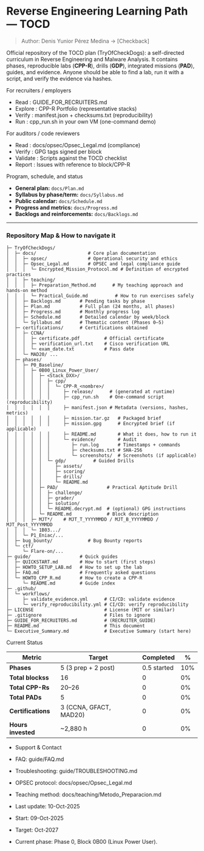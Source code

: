 # Reverse Engineering Learning Path — TOCD

> Author: Denis Yunior Pérez Medina -> [Checkback]

Official repository of the TOCD plan (TryOfCheckDogs): a self-directed curriculum in Reverse Engineering and Malware Analysis. It contains phases, reproducible labs (**CPP-R**), drills (**GDP**), integrated missions (**PAD**), guides, and evidence. Anyone should be able to find a lab, run it with a script, and verify the evidence via hashes.

For recruiters / employers

- Read : GUIDE_FOR_RECRUITERS.md
- Explore : CPP-R Portfolio (representative stacks)
- Verify : manifest.json + checksums.txt (reproducibility)
- Run :  cpp_run.sh in your own VM (one-command demo)

For auditors / code reviewers

- Read :  docs/opsec/Opsec_Legal.md (compliance)
- Verify :  GPG tags signed per block
- Validate : Scripts against the TOCD checklist
- Report : Issues with reference to block/CPP-R

Program, schedule, and status

- **General plan:** `docs/Plan.md`
- **Syllabus by phase/term:** `docs/Syllabus.md`
- **Public calendar:** `docs/Schedule.md`
- **Progress and metrics:** `docs/Progress.md`
- **Backlogs and reinforcements:** `docs/Backlogs.md`
--- 

### Repository Map & How to navigate it

```.
├─ TryOfCheckDogs/
│  ├─ docs/                   # Core plan documentation
│  │  ├─ opsec/               # Operational security and ethics
│  │  ├─ Opsec_Legal.md       # OPSEC and legal compliance guide
│  │  │  └─ Encrypted_Mission_Protocol.md # Definition of encrypted practices
│  │  ├─ teaching/ 
│  │  │  ├─ Preparation_Method.md      # My teaching approach and hands-on method
│  │  │  └─ Practical_Guide.md          # How to run exercises safely
│  │  ├─ Backlogs.md       # Pending tasks by phase
│  │  ├─ Plan.md           # Full plan (24 months, all phases)
│  │  ├─ Progress.md       # Monthly progress log
│  │  ├─ Schedule.md       # Detailed calendar by week/block
│  │  └─ Syllabus.md       # Thematic content (Phases 0–5)
│  ├─ certifications/      # Certifications obtained 
│  │  ├─ CCNA/ 
│  │  │  ├─ certificate.pdf         # Official certificate
│  │  │  ├─ verification_url.txt    # Cisco verification URL
│  │  │  └─ exam_date.txt           # Pass date
│  │  └─ MAD20/ ...
│  ├─ phases/
│  │  ├─ P0_Baseline/
│  │  │  ├─ 0B00_Linux_Power_User/ 
│  │  │  │  ├─ <Stack_DXX>/
│  │  │  │  │  ├─ cpp/ 
│  │  │  │  │  │  └─ CPP-R_<nombre>/
│  │  │  │  │  │     ├─ release/      # (generated at runtime)
│  │  │  │  │  │     ├─ cpp_run.sh    # One-command script (reproducibility)
│  │  │  │  │  │     ├─ manifest.json # Metadata (versions, hashes, metrics)
│  │  │  │  │  │     ├─ mission.tar.gz   # Packaged brief
│  │  │  │  │  │     ├─ mission.gpg      # Encrypted brief (if applicable)
│  │  │  │  │  │     ├─ README.md        # What it does, how to run it
│  │  │  │  │  │     └─ evidence/        # Audit
│  │  │  │  │  │        ├─ run.log       # Timestamps + commands
│  │  │  │  │  │        ├─ checksums.txt # SHA-256
│  │  │  │  │  │        └─ screenshots/  # Screenshots (if applicable)
│  │  │  │  │  └─ gdp/          # Guided Drills
│  │  │  │  │     ├─ assets/
│  │  │  │  │     ├─ scoring/
│  │  │  │  │     ├─ drills/
│  │  │  │  │     └─ README.md 
│  │  │  │  ├─ PAD/                  # Practical Aptitude Drill
│  │  │  │  │  ├─ challenge/
│  │  │  │  │  ├─ grader/
│  │  │  │  │  ├─ solution/
│  │  │  │  │  └─ README.decrypt.md  # (optional) GPG instructions
│  │  │  │  └─ README.md             # Block description
│  │  │  ├─ MJT*/    # MJT_T_YYYYMMDD / MJT_B_YYYYMMDD / MJT_Post_YYYYMMDD 
│  │  │  └─ 1B03.../
│  │  └─ P1_Eniac/...
│  ├─ bug_bounty/             # Bug Bounty reports
│  └─ ctf/ 
│     └─ Flare-on/...
├─ guide/                  # Quick guides
│  ├─ QUICKSTART.md        # How to start (first steps)
│  ├─ HOWTO_SETUP_LAB.md   # How to set up the lab
│  ├─ FAQ.md               # Frequently asked questions
│  └─ HOWTO_CPP_R.md       # How to create a CPP-R
│     └─ README.md         # Guide index
├─ .github/ 
│  └─ workflows/
│     ├─ validate_evidence.yml      # CI/CD: validate evidence
│     └─ verify_reproducibility.yml # CI/CD: verify reproducibility
├─ LICENSE                          # License (MIT or similar)
├─ .gitignore                       # Files to ignore
├─ GUIDE_FOR_RECRUITERS.md          # (RECRUITER_GUIDE)
├─ README.md                        # This document
└─ Executive_Summary.md             # Executive Summary (start here)
```
Current Status

| Metric              | Target                 | Completed  | %   |
| -------------------- | ---------------------- | ------------ | --- |
| **Phases**            | 5 (3 prep + 2 post)    | 0.5 started  | 10% |
| **Total blockss**  | 16                     | 0            | 0%  |
| **Total CPP-Rs**   | 20–26                  | 0            | 0%  |
| **Total PADs**     | 5                      | 0            | 0%  |
| **Certifications**  | 3 (CCNA, GFACT, MAD20) | 0            | 0%  |
| **Hours invested** | ~2,880 h               | 0            | 0%  |

- Support & Contact
- FAQ: guide/FAQ.md
- Troubleshooting: guide/TROUBLESHOOTING.md
- OPSEC protocol: docs/opsec/Opsec_Legal.md
- Teaching method: docs/teaching/Metodo_Preparacion.md

- Last update: 10-Oct-2025  
- Start: 09-Oct-2025 
- Target: Oct-2027  
- Current phase: Phase 0, Block 0B00 (Linux Power User). 
